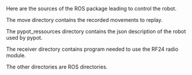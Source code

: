 Here are the sources of the ROS package leading to control the robot.

The move directory contains the recorded movements to replay.

The pypot_ressources directory contains the json description of the robot used by pypot.

The receiver directory contains program needed to use the RF24 radio module.

The other directories are ROS directories.